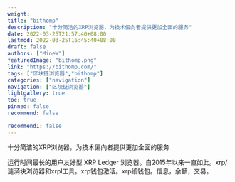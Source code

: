 ```yaml
---
weight: 
title: "bithomp"
description: "十分简洁的XRP浏览器，为技术偏向者提供更加全面的服务"
date: 2022-03-25T21:57:40+08:00
lastmod: 2022-03-25T16:45:40+08:00
draft: false
authors: ["MineW"]
featuredImage: "bithomp.png"
link: "https://bithomp.com/"
tags: ["区块链浏览器","bithomp"]
categories: ["navigation"]
navigation: ["区块链浏览器"]
lightgallery: true
toc: true
pinned: false
recommend: false

recommend1: false
---
```

十分简洁的XRP浏览器，为技术偏向者提供更加全面的服务‎

运行时间最长的用户友好型 XRP Ledger 浏览器。自2015年以来一直如此。‎xrp/涟漪块浏览器和xrpl工具。xrp钱包激活。xrp纸钱包。信息，余额，交易。‎
